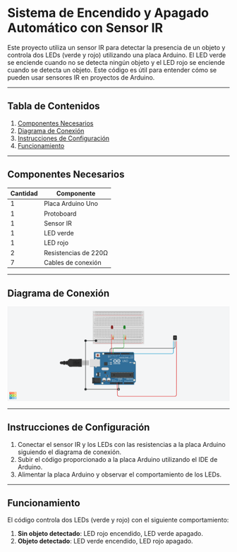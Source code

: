 # Sistema de Encendido y Apagado Automático con Sensor IR

Este proyecto utiliza un sensor IR para detectar la presencia de un objeto y controla dos LEDs (verde y rojo) utilizando una placa Arduino. El LED verde se enciende cuando no se detecta ningún objeto y el LED rojo se enciende cuando se detecta un objeto. Este código es útil para entender cómo se pueden usar sensores IR en proyectos de Arduino.

---

## Tabla de Contenidos

1. [Componentes Necesarios](#componentes-necesarios)
2. [Diagrama de Conexión](#diagrama-de-conexión)
3. [Instrucciones de Configuración](#instrucciones-de-configuración)
4. [Funcionamiento](#funcionamiento)

---

## Componentes Necesarios

| Cantidad | Componente                      |
|----------|---------------------------------|
| 1        | Placa Arduino Uno               |
| 1        | Protoboard                      |
| 1        | Sensor IR                       |
| 1        | LED verde                       |
| 1        | LED rojo                        |
| 2        | Resistencias de 220Ω            |
| 7        | Cables de conexión              |

---

## Diagrama de Conexión

![Diagrama de conexión](assets/diagrama_conexion.png)

---

## Instrucciones de Configuración

1. Conectar el sensor IR y los LEDs con las resistencias a la placa Arduino siguiendo el diagrama de conexión.
2. Subir el código proporcionado a la placa Arduino utilizando el IDE de Arduino.
3. Alimentar la placa Arduino y observar el comportamiento de los LEDs.

---

## Funcionamiento

El código controla dos LEDs (verde y rojo) con el siguiente comportamiento:

1. **Sin objeto detectado**: LED rojo encendido, LED verde apagado.
2. **Objeto detectado**: LED verde encendido, LED rojo apagado.
